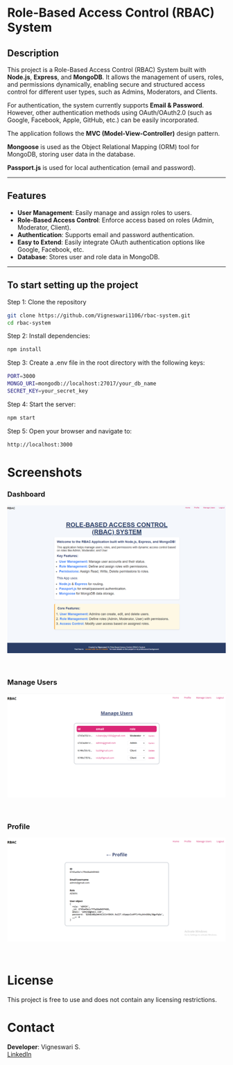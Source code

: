 # Role-Based Access Control (RBAC) System

## Description

This project is a Role-Based Access Control (RBAC) System built with **Node.js**, **Express**, and **MongoDB**. It allows the management of users, roles, and permissions dynamically, enabling secure and structured access control for different user types, such as Admins, Moderators, and Clients.

For authentication, the system currently supports **Email & Password**. However, other authentication methods using OAuth/OAuth2.0 (such as Google, Facebook, Apple, GitHub, etc.) can be easily incorporated.

The application follows the **MVC (Model-View-Controller)** design pattern.

**Mongoose** is used as the Object Relational Mapping (ORM) tool for MongoDB, storing user data in the database.

**Passport.js** is used for local authentication (email and password).

---

## Features

- **User Management**: Easily manage and assign roles to users.
- **Role-Based Access Control**: Enforce access based on roles (Admin, Moderator, Client).
- **Authentication**: Supports email and password authentication.
- **Easy to Extend**: Easily integrate OAuth authentication options like Google, Facebook, etc.
- **Database**: Stores user and role data in MongoDB.

---

## To start setting up the project

Step 1: Clone the repository

```bash
git clone https://github.com/Vigneswari1106/rbac-system.git
cd rbac-system
```

Step 2: Install dependencies:

```bash
npm install
```

Step 3: Create a .env file in the root directory with the following keys:

```bash
PORT=3000
MONGO_URI=mongodb://localhost:27017/your_db_name
SECRET_KEY=your_secret_key

```
Step 4: Start the server:

```bash
npm start
```

Step 5: Open your browser and navigate to:

```bash
http://localhost:3000
```

# Screenshots
### Dashboard
![alt text](image.png)

<br>

### Manage Users
![alt text](image-1.png)

<br>

### Profile
![alt text](image-2.png)

<br>

# License

This project is free to use and does not contain any licensing restrictions.

# Contact

**Developer**: Vigneswari S.  
[LinkedIn](https://linkedin.com/in/vigneswari-s-090046330/)

